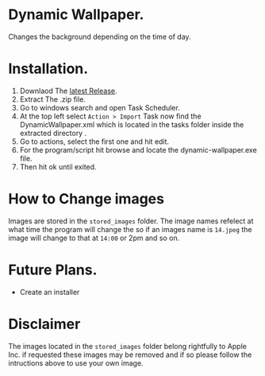 # Dynamic Wallpaper.
Changes the background depending on the time of day.


# Installation.
1. Downlaod The [latest Release](https://github.com/Galileo-dev/Dynamic-Wallpaper/releases).
2. Extract The .zip file.
3. Go to windows search and open Task Scheduler.
4. At the top left select ```Action > Import``` Task now find the DynamicWallpaper.xml which is located in the tasks folder inside the extracted directory .
6. Go to actions, select the first one and hit edit.
7. For the program/script hit browse and locate the dynamic-wallpaper.exe file.
8. Then hit ok until exited.

# How to Change images
Images are stored in the ``` stored_images ``` folder. The image names refelect at what time the program will change the
so if an images name is ```14.jpeg``` the image will change to that at ```14:00``` or 2pm and so on.

# Future Plans.
- Create an installer

# Disclaimer
The images located in the ``` stored_images ``` folder belong rightfully to Apple Inc.
if requested these images may be removed and if so please follow the intructions above to use your own image.
